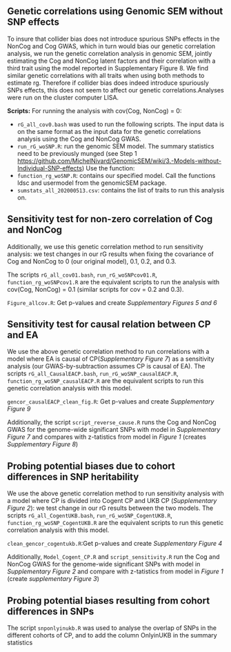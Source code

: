 ## Genetic correlations using Genomic SEM without SNP effects 

To insure that collider bias does not introduce spurious SNPs effects in the NonCog and Cog GWAS, which in turn would bias our genetic correlation analysis, we run the genetic correlation analysis in genomic SEM, jointly estimating the Cog and NonCog latent factors and their correlation with a third trait using the model reported in Supplementary Figure 8. We find similar genetic correlations with all traits when using both methods to estimate rg. Therefore if collider bias does indeed introduce spuriously SNPs effects, this does not seem to affect our genetic correlations.Analyses were run on the cluster computer LISA. 

**Scripts:**
For running the analysis with cov(Cog, NonCog) = 0:

- `rG_all_cov0.bash` was used to run the following scripts. The input data is on the same format as the input data for the genetic correlations analysis using the Cog and NonCog GWAS. 
- `run_rG_woSNP.R`: run the genomic SEM model. The summary statistics need to be previously munged (see Step 1 https://github.com/MichelNivard/GenomicSEM/wiki/3.-Models-without-Individual-SNP-effects)  Use the function:
- `function_rg_woSNP.R`: contains our specified model. Call the functions ldsc and usermodel from the genomicSEM package. 
- `sumstats_all_202000513.csv`: contains the list of traits to run this analysis on. 



## Sensitivity test for non-zero correlation of Cog and NonCog

Additionally, we use this genetic correlation method to run sensitivity analysis: we test changes in our rG results when fixing the covariance of Cog and NonCog to 0 (our original model), 0.1, 0.2, and 0.3. 

The scripts `rG_all_cov01.bash`, `run_rG_woSNPcov01.R`, `function_rg_woSNPcov1.R` are the equivalent scripts to run the analysis with cov(Cog, NonCog) = 0.1 (similar scripts for cov = 0.2 and 0.3). 

`Figure_allcov.R`: Get p-values and create *Supplementary Figures 5 and 6* 

## Sensitivity test for causal relation between CP and EA 
We use the above genetic correlation method to run correlations with a model where EA is causal of CP(*Supplementary Figure 7*) as a sensitivity analysis (our GWAS-by-subtraction assumes CP is causal of EA). 
The scripts `rG_all_CausalEACP.bash`, `run_rG_woSNP_causalEACP.R`, `function_rg_woSNP_causalEACP.R` are the equivalent scripts to run this genetic correlation analysis with this model.

`gencor_causalEACP_clean_fig.R`: Get p-values and create *Supplementary Figure 9*

Additionally, the script `script_reverse_cause.R` runs the Cog and NonCog GWAS for the genome-wide significant SNPs with model in *Supplementary Figure 7* and compares with z-tatistics from model in *Figure 1* (creates *Supplementary Figure 8*)


## Probing potential biases due to cohort differences in SNP heritability 
We use the above genetic correlation method to run sensitivity analysis with a model where CP is divided into Cogent CP and UKB CP (*Supplementary Figure 2*): we test change in our rG results between the two models. 
The scripts `rG_all_CogentUKB.bash`, `run_rG_woSNP_CogentUKB.R`, `function_rg_woSNP_CogentUKB.R` are the equivalent scripts to run this genetic correlation analysis with this model.

`clean_gencor_cogentukb.R`:Get p-values and create *Supplementary Figure 4*

Additionally, `Model_Cogent_CP.R` and `script_sensitivity.R` run the Cog and NonCog GWAS for the genome-wide significant SNPs with model in *Supplementary Figure 2* and compare with z-tatistics from model in *Figure 1* (create *supplementary Figure 3*)


## Probing potential biases resulting from cohort differences in SNPs

The script `snponlyinukb.R` was used to analyse the overlap of SNPs in the different cohorts of CP, and to add the column OnlyinUKB in the summary statistics 